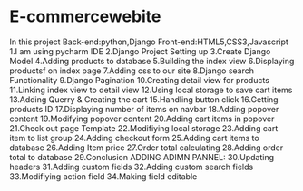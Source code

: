 # E-commercewebite
In this project 
Back-end:python,Django
Front-end:HTML5,CSS3,Javascript
1.I am using pycharm IDE
2.Django Project Setting up 
3.Create Django Model 
4.Adding products to database
5.Building the index view 
6.Displaying productsf on index page 
7.Adding css to our site
8.Django search Functionality
9.Django Pagination
10.Creating detail view for products 
11.Linking index view to detail view 
12.Using local storage to save cart items
13.Adding Querry & Creating the cart
15.Handling button click
16.Getting products ID
17.Displaying number of items on navbar
18.Adding popover content
19.Modifying popover content
20.Adding cart items in popover 
21.Check out page Template 
22.Modifiying local storage
23.Adding cart item to list group 
24.Adding checkout form
25.Adding cart items to database 
26.Adding Item price
27.Order total calculating 
28.Adding order total to database 
29.Conclusion 
ADDING ADIMN PANNEL:
30.Updating headers
31.Adding custom fields
32.Adding custom search fields 
33.Modifiying action field 
34.Making field editable 
